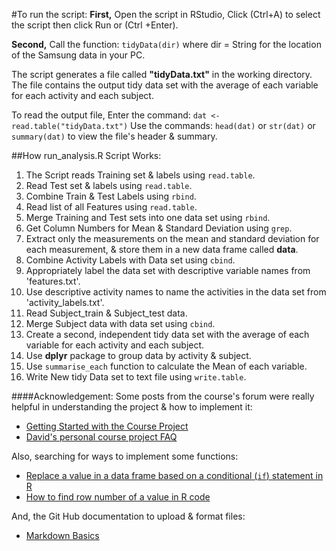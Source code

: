 #To run the script:
**First,** Open the script in RStudio, Click (Ctrl+A) to select the script then click Run or (Ctrl +Enter).

**Second,** Call the function: `tidyData(dir)`
where dir = String for the location of the Samsung data in your PC.

The script generates a file called **"tidyData.txt"** in the working directory.
The file contains the output tidy data set with the average of each variable for each activity and each subject.

To read the output file, Enter the command:
`dat <- read.table("tidyData.txt")`
Use the commands: `head(dat)` or `str(dat)` or `summary(dat)`
to view the file's header & summary.

##How run_analysis.R Script Works:

1. The Script reads Training set & labels using `read.table`.
2. Read Test set & labels using `read.table`.
3. Combine Train & Test Labels using `rbind`.
4. Read list of all Features using `read.table`.
5. Merge Training and Test sets into one data set using `rbind`.
6. Get Column Numbers for Mean & Standard Deviation using `grep`.
7. Extract only the measurements on the mean and standard deviation for each measurement, & store them in a new data frame called **data**.
8. Combine Activity Labels with Data set using `cbind`.
9. Appropriately label the data set with descriptive variable names from 'features.txt'.
10. Use descriptive activity names to name the activities in the data set from 'activity_labels.txt'.
11. Read Subject_train & Subject_test data.
12. Merge Subject data with data set using `cbind`.
13. Create a second, independent tidy data set with the average of each variable for each activity and each subject.
   1. Use **dplyr** package to group data by activity & subject.
   2. Use `summarise_each` function to calculate the Mean of each variable.
14. Write New tidy Data set to text file using `write.table`.


####Acknowledgement:
Some posts from the course's forum were really helpful in understanding the project & how to implement it:
- [Getting Started with the Course Project](https://class.coursera.org/getdata-013/forum/thread?thread_id=191)
- [David's personal course project FAQ](https://class.coursera.org/getdata-013/forum/thread?thread_id=30)


Also, searching for ways to implement some functions:
- [Replace a value in a data frame based on a conditional (`if`) statement in R](http://stackoverflow.com/questions/5824173/replace-a-value-in-a-data-frame-based-on-a-conditional-if-statement-in-r)
- [How to find row number of a value in R code](http://stackoverflow.com/questions/20782218/how-to-find-row-number-of-a-value-in-r-code)


And, the Git Hub documentation to upload & format files:
- [Markdown Basics](https://help.github.com/articles/markdown-basics/)
